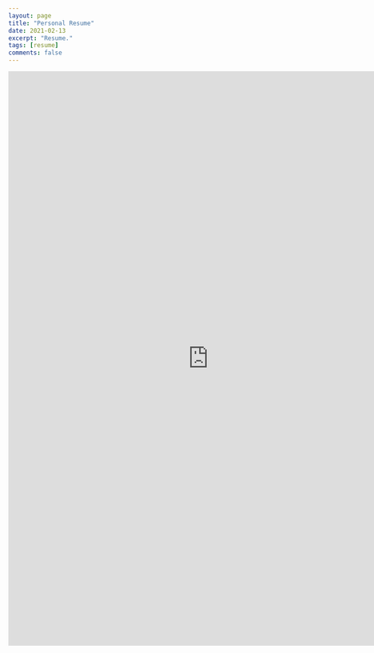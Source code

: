 ```yaml
---
layout: page
title: "Personal Resume"
date: 2021-02-13
excerpt: "Resume."
tags: [resume]
comments: false
---
```

<embed width="800" height="1150" src="https://aiologybay.github.io/assets/pdf/PersonalResume_LiQiu.pdf">
